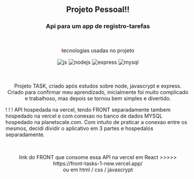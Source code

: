 <h2 align="center">Projeto Pessoal!!</h2>



  <h3 align="center"> Api para um app de registro-tarefas</h3>

  <br>


  <div align="center" style="display: inline_block">
    <p>tecnologias usadas no projeto</p>
    <img align="center" alt="js" src="https://img.shields.io/badge/JavaScript-F7DF1E?style=for-the-badge&logo=javascript&logoColor=black" />
    <img align="center" alt="nodejs" src="https://img.shields.io/badge/Node.js-43853D?style=for-the-badge&logo=node.js&logoColor=white" />
    <img align="center" alt="express" src="https://img.shields.io/badge/Express.js-404D59?style=for-the-badge" />
    <img align="center" alt="mysql" src="https://img.shields.io/badge/MySQL-00000F?style=for-the-badge&logo=mysql&logoColor=red"/>
    

  </div><br/>




  <br>
  <p align="center"> Projeto TASK, criado após estudos sobre node, javascrypt e express. Criado para confirmar meu aprendizado, inicialmente foi muito complicado e trabalhoso, mas depois se tornou bem simples e divertido. 
  
  ! ! !  API hospedada na vercel, tendo FRONT separadamente tambem hospedado na vercel e com conexao no banco de dados MYSQL hospedado na planetscale.com.
   Com intuito de praticar a conexao entre os mesmos, decidi dividir o aplicativo em 3 partes e hospedalos separadamente.
  </p>

<br>

<p align="center">link do FRONT que consome essa API na vercel em React >>>>> https://front-tasks-1-new.vercel.app/ <br> ou em html / css / javascrypt </p>
